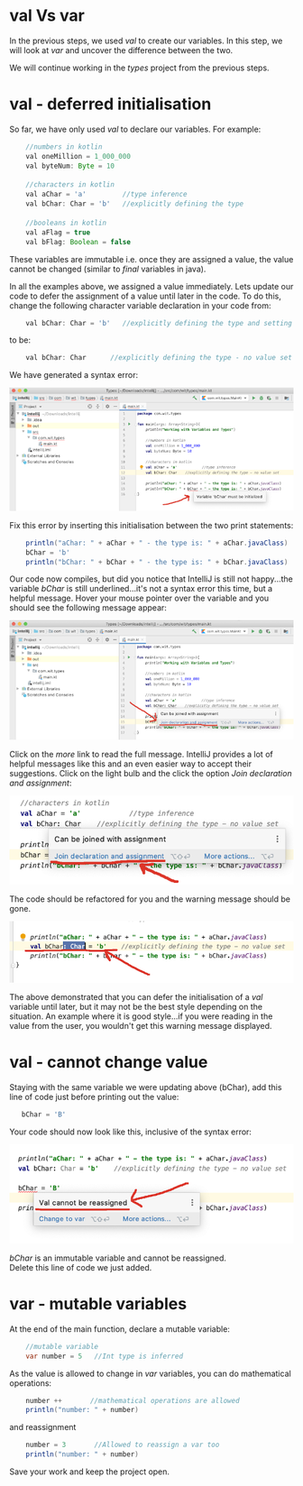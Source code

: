 # val Vs var

In the previous steps, we used *val* to create our variables.  In this step, we will look at *var* and uncover the difference between the two.

We will continue working in the *types* project from the previous steps.


# val - deferred initialisation

So far, we have only used *val* to declare our variables.  For example:

~~~java
    //numbers in kotlin
    val oneMillion = 1_000_000
    val byteNum: Byte = 10              

    //characters in kotlin
    val aChar = 'a'			//type inference
    val bChar: Char = 'b'   //explicitly defining the type

    //booleans in kotlin
    val aFlag = true
    val bFlag: Boolean = false
~~~

These variables are immutable i.e. once they are assigned a value, the value cannot be changed (similar to *final* variables in java).

In all the examples above, we assigned a value immediately.  Lets update our code to defer the assignment of a value until later in the code.  To do this, change the following character variable declaration in your code from:

~~~java
    val bChar: Char = 'b'   //explicitly defining the type and setting the value
~~~

to be:

~~~java
    val bChar: Char      //explicitly defining the type - no value set
~~~

We have generated a syntax error:

![](img/s15.png)

Fix this error by inserting this initialisation between the two print statements:

~~~java
    println("aChar: " + aChar + " - the type is: " + aChar.javaClass)
    bChar = 'b'
    println("bChar: " + bChar + " - the type is: " + bChar.javaClass)
~~~

Our code now compiles, but did you notice that IntelliJ is still not happy...the variable *bChar* is still underlined...it's not a syntax error this time, but a helpful message.  Hover your mouse pointer over the variable and you should see the following message appear:

![](img/s16.png)

Click on the *more* link to read the full message.  IntelliJ provides a lot of helpful messages like this and an even easier way to accept their suggestions.  Click on the light bulb and the click the option *Join declaration and assignment*:

![](img/s17.png)

The code should be refactored for you and the warning message should be gone.  

![](img/s18.png)

The above demonstrated that you can defer the initialisation of a *val* variable until later, but it may not be the best style depending on the situation.  An example where it is good style...if you were reading in the value from the user, you wouldn't get this warning message displayed.


# val - cannot change value

Staying with the same variable we were updating above (bChar), add this line of code just before printing out the value:

~~~java
   bChar = 'B'
~~~

Your code should now look like this, inclusive of the syntax error:

![](img/s19.png)

*bChar* is an immutable variable and cannot be reassigned.  
Delete this line of code we just added.


# var - mutable variables

At the end of the main function, declare a mutable variable:

~~~java
    //mutable variable
    var number = 5   //Int type is inferred
~~~

As the value is allowed to change in *var* variables, you can do mathematical operations:

~~~java
    number ++       //mathematical operations are allowed
    println("number: " + number)
~~~

and reassignment

~~~java
    number = 3       //Allowed to reassign a var too
    println("number: " + number)
~~~

Save your work and keep the project open.
